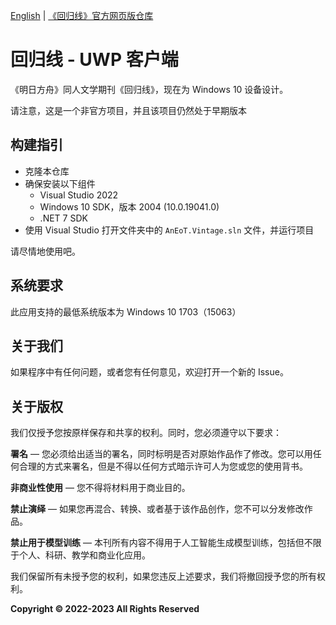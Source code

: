 ﻿[English](README-EN.md) | [《回归线》官方网页版仓库](https://github.com/TCA-Arknights/aneot)

# 回归线 - UWP 客户端

《明日方舟》同人文学期刊《回归线》，现在为 Windows 10 设备设计。

请注意，这是一个非官方项目，并且该项目仍然处于早期版本

## 构建指引

- 克隆本仓库
- 确保安装以下组件
    - Visual Studio 2022
    - Windows 10 SDK，版本 2004 (10.0.19041.0)
    - .NET 7 SDK
- 使用 Visual Studio 打开文件夹中的 ```AnEoT.Vintage.sln``` 文件，并运行项目

请尽情地使用吧。

## 系统要求
此应用支持的最低系统版本为 Windows 10 1703（15063）

## 关于我们

如果程序中有任何问题，或者您有任何意见，欢迎打开一个新的 Issue。

<!-- 由于此项目目前不由TCA管理，我们暂时注释了下面的提示 -->

<!--
若您想加入我们，请向 [TCA_doc@163.com](mailto:TCA_doc@163.com) 发送电子邮件来联系我们。

*请注意，由于安全原因，我们目前不接受来自外部人员的提交*
-->

## 关于版权

我们仅授予您按原样保存和共享的权利。同时，您必须遵守以下要求：

**署名** —  您必须给出适当的署名，同时标明是否对原始作品作了修改。您可以用任何合理的方式来署名，但是不得以任何方式暗示许可人为您或您的使用背书。

**非商业性使用** — 您不得将材料用于商业目的。

**禁止演绎** — 如果您再混合、转换、或者基于该作品创作，您不可以分发修改作品。

**禁止用于模型训练** — 本刊所有内容不得用于人工智能生成模型训练，包括但不限于个人、科研、教学和商业化应用。

我们保留所有未授予您的权利，如果您违反上述要求，我们将撤回授予您的所有权利。

**Copyright © 2022-2023 All Rights Reserved**